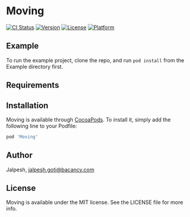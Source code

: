 # Moving

[![CI Status](https://img.shields.io/travis/Jalpesh/Moving.svg?style=flat)](https://travis-ci.org/Jalpesh/Moving)
[![Version](https://img.shields.io/cocoapods/v/Moving.svg?style=flat)](https://cocoapods.org/pods/Moving)
[![License](https://img.shields.io/cocoapods/l/Moving.svg?style=flat)](https://cocoapods.org/pods/Moving)
[![Platform](https://img.shields.io/cocoapods/p/Moving.svg?style=flat)](https://cocoapods.org/pods/Moving)

## Example

To run the example project, clone the repo, and run `pod install` from the Example directory first.

## Requirements

## Installation

Moving is available through [CocoaPods](https://cocoapods.org). To install
it, simply add the following line to your Podfile:

```ruby
pod 'Moving'
```

## Author

Jalpesh, jalpesh.goti@bacancy.com

## License

Moving is available under the MIT license. See the LICENSE file for more info.
